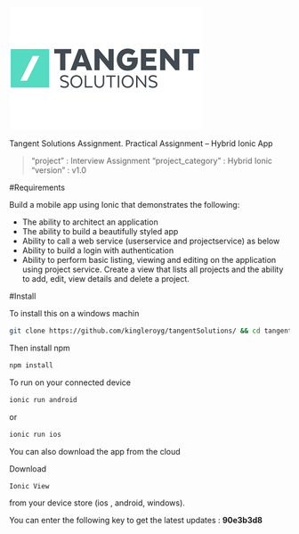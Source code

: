 ![Alt text](/resources/screenshots/nexus/1_logo.png?raw=true "Tangent Solutions Logo")

Tangent Solutions Assignment. Practical Assignment – Hybrid Ionic App

> “project” : Interview Assignment
> “project_category” : Hybrid Ionic
> “version” : v1.0

#Requirements

Build a mobile app using Ionic that demonstrates the following:
  - The ability to architect an application
  - The ability to build a beautifully styled app
  - Ability to call a web service (userservice and projectservice) as below
  - Ability to build a login with authentication
  - Ability to perform basic listing, viewing and editing on the application using project
service. Create a view that lists all projects and the ability to add, edit, view details and
delete a project.

#Install

To install this on a windows machin
```sh
git clone https://github.com/kingleroyg/tangentSolutions/ && cd tangentSolutions
```
Then install npm
```sh
npm install
```
To run on your connected device
```sh
ionic run android
```
or
```sh
ionic run ios
```
You can also download the app from the cloud

Download
```sh
Ionic View
```
from your device store (ios , android, windows).

You can enter the following key to get the latest updates : **90e3b3d8**